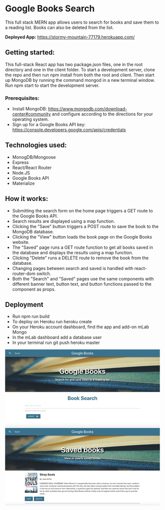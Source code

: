 # Google Books Search

This full stack MERN app allows users to search for books and save them to a reading list. Books can also be deleted from the list.

**Deployed App:** https://stormy-mountain-77179.herokuapp.com/

## Getting started:
This full-stack React app has two package.json files, one in the root directory and one in the client folder. To start a development server, clone the repo and then run npm install from both the root and client. Then start up MongoDB by running the command mongod in a new terminal window. Run npm start to start the development server.

### Prerequisites:
* Install MongoDB: https://www.mongodb.com/download-center#community and configure according to the directions for your operating system.
* Sign up for a Google Books API key: https://console.developers.google.com/apis/credentials 

## Technologies used:
* MonogDB/Mongoose
* Express
* React/React Router
* Node.JS
* Google Books API
* Materialize

## How it works:
* Submitting the search form on the home page triggers a GET route to the Google Books API.
* Search results are displayed using a map function.
* Clicking the "Save" button triggers a POST route to save the book to the MongoDB database.
* Clicking the "View" button loads the book page on the Google Books website.
* The "Saved" page runs a GET route function to get all books saved in the database and displays the results using a map function.
* Clicking "Delete" runs a DELETE route to remove the book from the database. 
* Changing pages between search and saved is handled with react-router-dom switch.
* Both the "Search" and "Saved" pages use the same components with different banner text, button text, and button functions passed to the component as props.

## Deployment
* Run npm run build
* To deploy on Heroku run heroku create
* On your Heroku account dashboard, find the app and add-on mLab Mongo
* In the mLab dashboard add a database user
* In your terminal run git push heroku master 

<img src="client/public/images/google-books-search.jpg" alt="home page" />


<img src="client/public/images/google-books-saved.jpg" alt="aved books page" />

